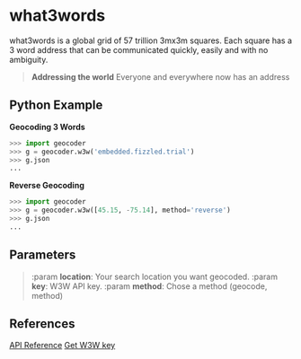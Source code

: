 # what3words

what3words is a global grid of 57 trillion 3mx3m squares.
Each square has a 3 word address that can be communicated quickly,
easily and with no ambiguity.

> **Addressing the world**
> Everyone and everywhere now has an address

## Python Example

**Geocoding 3 Words**

```python
>>> import geocoder
>>> g = geocoder.w3w('embedded.fizzled.trial')
>>> g.json
...
```

**Reverse Geocoding**

```python
>>> import geocoder
>>> g = geocoder.w3w([45.15, -75.14], method='reverse')
>>> g.json
...
```

## Parameters

> :param **location**: Your search location you want geocoded.
> :param **key**: W3W API key.
> :param **method**: Chose a method (geocode, method)

## References

<i class="icon-doc"></i> [API Reference](http://developer.what3words.com/)
<i class="icon-key"></i> [Get W3W key](http://developer.what3words.com/api-register/)

